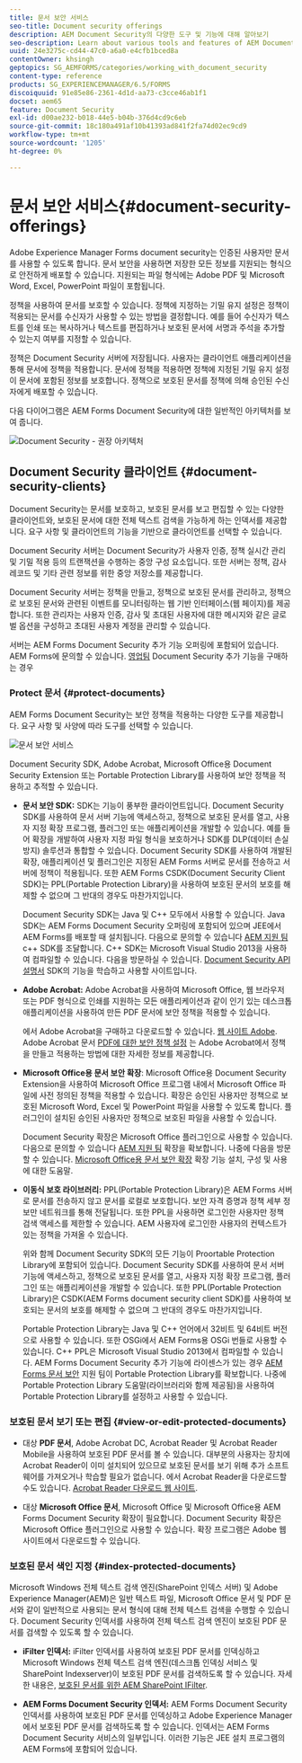 ```yaml
---
title: 문서 보안 서비스
seo-title: Document security offerings
description: AEM Document Security의 다양한 도구 및 기능에 대해 알아보기
seo-description: Learn about various tools and features of AEM Document Security
uuid: 24e3275c-cd44-47c0-a6a0-e4cfb1bced8a
contentOwner: khsingh
geptopics: SG_AEMFORMS/categories/working_with_document_security
content-type: reference
products: SG_EXPERIENCEMANAGER/6.5/FORMS
discoiquuid: 91e85e86-2361-4d1d-aa73-c3cce46ab1f1
docset: aem65
feature: Document Security
exl-id: d00ae232-b018-44e5-b04b-376d4cd9c6eb
source-git-commit: 18c180a491af10b41393ad841f2fa74d02ec9cd9
workflow-type: tm+mt
source-wordcount: '1205'
ht-degree: 0%

---
```


# 문서 보안 서비스{#document-security-offerings}

Adobe Experience Manager Forms document security는 인증된 사용자만 문서를 사용할 수 있도록 합니다. 문서 보안을 사용하면 저장한 모든 정보를 지원되는 형식으로 안전하게 배포할 수 있습니다. 지원되는 파일 형식에는 Adobe PDF 및 Microsoft Word, Excel, PowerPoint 파일이 포함됩니다.

정책을 사용하여 문서를 보호할 수 있습니다. 정책에 지정하는 기밀 유지 설정은 정책이 적용되는 문서를 수신자가 사용할 수 있는 방법을 결정합니다. 예를 들어 수신자가 텍스트를 인쇄 또는 복사하거나 텍스트를 편집하거나 보호된 문서에 서명과 주석을 추가할 수 있는지 여부를 지정할 수 있습니다.

정책은 Document Security 서버에 저장됩니다. 사용자는 클라이언트 애플리케이션을 통해 문서에 정책을 적용합니다. 문서에 정책을 적용하면 정책에 지정된 기밀 유지 설정이 문서에 포함된 정보를 보호합니다. 정책으로 보호된 문서를 정책에 의해 승인된 수신자에게 배포할 수 있습니다.

다음 다이어그램은 AEM Forms Document Security에 대한 일반적인 아키텍처를 보여 줍니다.

![Document Security - 권장 아키텍처](do-not-localize/document_security_architecture.png)

## Document Security 클라이언트 {#document-security-clients}

Document Security는 문서를 보호하고, 보호된 문서를 보고 편집할 수 있는 다양한 클라이언트와, 보호된 문서에 대한 전체 텍스트 검색을 가능하게 하는 인덱서를 제공합니다. 요구 사항 및 클라이언트의 기능을 기반으로 클라이언트를 선택할 수 있습니다.

Document Security 서버는 Document Security가 사용자 인증, 정책 실시간 관리 및 기밀 적용 등의 트랜잭션을 수행하는 중앙 구성 요소입니다. 또한 서버는 정책, 감사 레코드 및 기타 관련 정보를 위한 중앙 저장소를 제공합니다.

Document Security 서버는 정책을 만들고, 정책으로 보호된 문서를 관리하고, 정책으로 보호된 문서와 관련된 이벤트를 모니터링하는 웹 기반 인터페이스(웹 페이지)를 제공합니다. 또한 관리자는 사용자 인증, 감사 및 초대된 사용자에 대한 메시지와 같은 글로벌 옵션을 구성하고 초대된 사용자 계정을 관리할 수 있습니다.

서버는 AEM Forms Document Security 추가 기능 오퍼링에 포함되어 있습니다. AEM Forms에 문의할 수 있습니다. [영업팀](https://www.adobe.com/products/request-consultation/marketing-cloud.html?s_osc=70114000002JNwKAAW&amp;s_iid=70114000002JHs3AAG) Document Security 추가 기능을 구매하는 경우

### Protect 문서 {#protect-documents}

AEM Forms Document Security는 보안 정책을 적용하는 다양한 도구를 제공합니다. 요구 사항 및 사양에 따라 도구를 선택할 수 있습니다.

![문서 보안 서비스](assets/document-security-offerings.png)

Document Security SDK, Adobe Acrobat, Microsoft Office용 Document Security Extension 또는 Portable Protection Library를 사용하여 보안 정책을 적용하고 추적할 수 있습니다.

* **문서 보안 SDK:** SDK는 기능이 풍부한 클라이언트입니다. Document Security SDK를 사용하여 문서 서버 기능에 액세스하고, 정책으로 보호된 문서를 열고, 사용자 지정 확장 프로그램, 플러그인 또는 애플리케이션을 개발할 수 있습니다. 예를 들어 확장을 개발하여 사용자 지정 파일 형식을 보호하거나 SDK를 DLP(데이터 손실 방지) 솔루션과 통합할 수 있습니다. Document Security SDK를 사용하여 개발된 확장, 애플리케이션 및 플러그인은 지정된 AEM Forms 서버로 문서를 전송하고 서버에 정책이 적용됩니다. 또한 AEM Forms CSDK(Document Security Client SDK)는 PPL(Portable Protection Library)을 사용하여 보호된 문서의 보호를 해제할 수 없으며 그 반대의 경우도 마찬가지입니다.

   Document Security SDK는 Java 및 C++ 모두에서 사용할 수 있습니다. Java SDK는 AEM Forms Document Security 오퍼링에 포함되어 있으며 JEE에서 AEM Forms를 배포할 때 설치됩니다. 다음으로 문의할 수 있습니다 [AEM 지원 팀](https://helpx.adobe.com/kr/marketing-cloud/contact-support.html) c++ SDK를 조달합니다. C++ SDK는 Microsoft Visual Studio 2013을 사용하여 컴파일할 수 있습니다. 다음을 방문하실 수 있습니다. [Document Security API 설명서](https://help.adobe.com/en_US/livecycle/11.0/Services/WS92d06802c76abadb76c48dfe12dbeb3e281-7ff0.2.html) SDK의 기능을 학습하고 사용할 사이트입니다.

* **Adobe Acrobat:** Adobe Acrobat을 사용하여 Microsoft Office, 웹 브라우저 또는 PDF 형식으로 인쇄를 지원하는 모든 애플리케이션과 같이 인기 있는 데스크톱 애플리케이션을 사용하여 만든 PDF 문서에 보안 정책을 적용할 수 있습니다.

   에서 Adobe Acrobat을 구매하고 다운로드할 수 있습니다. [웹 사이트 Adobe](https://acrobat.adobe.com/us/en/free-trial-download.html). Adobe Acrobat 문서 [PDF에 대한 보안 정책 설정](https://helpx.adobe.com/acrobat/using/setting-security-policies-pdfs.html) 는 Adobe Acrobat에서 정책을 만들고 적용하는 방법에 대한 자세한 정보를 제공합니다.

* **Microsoft Office용 문서 보안 확장**: Microsoft Office용 Document Security Extension을 사용하여 Microsoft Office 프로그램 내에서 Microsoft Office 파일에 사전 정의된 정책을 적용할 수 있습니다. 확장은 승인된 사용자만 정책으로 보호된 Microsoft Word, Excel 및 PowerPoint 파일을 사용할 수 있도록 합니다. 플러그인이 설치된 승인된 사용자만 정책으로 보호된 파일을 사용할 수 있습니다.

   Document Security 확장은 Microsoft Office 플러그인으로 사용할 수 있습니다. 다음으로 문의할 수 있습니다 [AEM 지원 팀](https://helpx.adobe.com/ca/marketing-cloud/contact-support.html) 확장을 확보합니다. 나중에 다음을 방문할 수 있습니다. [Microsoft Office용 문서 보안 확장](https://helpx.adobe.com/aem-forms/aem-document-security/download-installer.html) 확장 기능 설치, 구성 및 사용에 대한 도움말.

* **이동식 보호 라이브러리:** PPL(Portable Protection Library)은 AEM Forms 서버로 문서를 전송하지 않고 문서를 로컬로 보호합니다. 보안 자격 증명과 정책 세부 정보만 네트워크를 통해 전달됩니다. 또한 PPL을 사용하면 로그인한 사용자만 정책 검색 액세스를 제한할 수 있습니다. AEM 사용자에 로그인한 사용자의 컨텍스트가 있는 정책을 가져올 수 있습니다.

   위와 함께 Document Security SDK의 모든 기능이 Proortable Protection Library에 포함되어 있습니다. Document Security SDK를 사용하여 문서 서버 기능에 액세스하고, 정책으로 보호된 문서를 열고, 사용자 지정 확장 프로그램, 플러그인 또는 애플리케이션을 개발할 수 있습니다. 또한 PPL(Portable Protection Library)은 CSDK(AEM Forms document security client SDK)를 사용하여 보호되는 문서의 보호를 해제할 수 없으며 그 반대의 경우도 마찬가지입니다.

   Portable Protection Library는 Java 및 C++ 언어에서 32비트 및 64비트 버전으로 사용할 수 있습니다. 또한 OSGi에서 AEM Forms용 OSGi 번들로 사용할 수 있습니다. C++ PPL은 Microsoft Visual Studio 2013에서 컴파일할 수 있습니다. AEM Forms Document Security 추가 기능에 라이센스가 있는 경우 [AEM Forms 문서 보안](https://helpx.adobe.com/kr/marketing-cloud/contact-support.html) 지원 팀이 Portable Protection Library를 확보합니다. 나중에 Portable Protection Library 도움말(라이브러리와 함께 제공됨)을 사용하여 Portable Protection Library를 설정하고 사용할 수 있습니다.

### 보호된 문서 보기 또는 편집 {#view-or-edit-protected-documents}

* 대상 **PDF 문서**, Adobe Acrobat DC, Acrobat Reader 및 Acrobat Reader Mobile을 사용하여 보호된 PDF 문서를 볼 수 있습니다. 대부분의 사용자는 장치에 Acrobat Reader이 이미 설치되어 있으므로 보호된 문서를 보기 위해 추가 소프트웨어를 가져오거나 학습할 필요가 없습니다. 에서 Acrobat Reader을 다운로드할 수도 있습니다. [Acrobat Reader 다운로드 웹 사이트](https://get.adobe.com/reader/).

* 대상 **Microsoft Office 문서**, Microsoft Office 및 Microsoft Office용 AEM Forms Document Security 확장이 필요합니다. Document Security 확장은 Microsoft Office 플러그인으로 사용할 수 있습니다. 확장 프로그램은 Adobe 웹 사이트에서 다운로드할 수 있습니다.

### 보호된 문서 색인 지정 {#index-protected-documents}

Microsoft Windows 전체 텍스트 검색 엔진(SharePoint 인덱스 서버) 및 Adobe Experience Manager(AEM)은 일반 텍스트 파일, Microsoft Office 문서 및 PDF 문서와 같이 일반적으로 사용되는 문서 형식에 대해 전체 텍스트 검색을 수행할 수 있습니다. Document Security 인덱서를 사용하여 전체 텍스트 검색 엔진이 보호된 PDF 문서를 검색할 수 있도록 할 수 있습니다.

* **iFilter 인덱서:** iFilter 인덱서를 사용하여 보호된 PDF 문서를 인덱싱하고 Microsoft Windows 전체 텍스트 검색 엔진(데스크톱 인덱싱 서비스 및 SharePoint Indexserver)이 보호된 PDF 문서를 검색하도록 할 수 있습니다. 자세한 내용은, [보호된 문서를 위한 AEM SharePoint IFilter](assets/sharepoint-ifilter-doc-security.pdf).

* **AEM Forms Document Security 인덱서:** AEM Forms Document Security 인덱서를 사용하여 보호된 PDF 문서를 인덱싱하고 Adobe Experience Manager에서 보호된 PDF 문서를 검색하도록 할 수 있습니다. 인덱서는 AEM Forms Document Security 서비스의 일부입니다. 이러한 기능은 JEE 설치 프로그램의 AEM Forms에 포함되어 있습니다.
